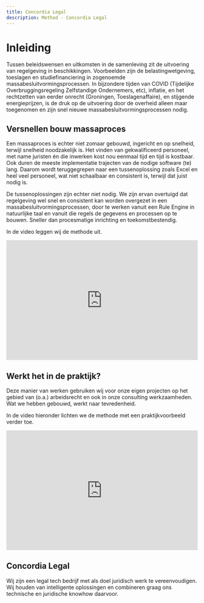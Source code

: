 ```yaml
---
title: Concordia Legal
description: Method - Concordia Legal
---
```


# Inleiding

Tussen beleidswensen en uitkomsten in de samenleving zit de uitvoering van regelgeving in beschikkingen. Voorbeelden zijn de belastingwetgeving, toeslagen en studiefinanciering in zogenoemde massabesluitvormingsprocessen. In bijzondere tijden van COVID (Tijdelijke Overbruggingsregeling Zelfstandige Ondernemers, etc), inflatie, en het rechtzetten van eerder onrecht (Groningen, Toeslagenaffaire), en stijgende energieprijzen, is de druk op de uitvoering door de overheid alleen maar toegenomen en zijn snel nieuwe massabesluitvormingsprocessen nodig.

## Versnellen bouw massaproces 
Een massaproces is echter niet zomaar gebouwd, ingericht en op snelheid, terwijl snelheid noodzakelijk is. Het vinden van gekwalificeerd personeel, met name juristen én die inwerken kost nou eenmaal tijd en tijd is kostbaar. Ook duren de meeste implementatie trajecten van de nodige software (te) lang. Daarom wordt teruggegrepen naar een tussenoplossing zoals Excel en heel veel personeel, wat niet schaalbaar en consistent is, terwijl dat juist nodig is.

De tussenoplossingen zijn echter niet nodig. We zijn ervan overtuigd dat regelgeving wel snel en consistent kan worden overgezet in een massabesluitvormingsprocessen, door te werken vanuit een Rule Engine in natuurlijke taal en vanuit die regels de gegevens en processen op te bouwen. 
Sneller dan procesmatige inrichting en toekomstbestendig.

In de video leggen wij de methode uit. 

<iframe width="100%" height="315" src="https://www.youtube.com/embed/o2ctZOkEeLs?si=FEwXL_jQB3UYAjm5" title="YouTube video player" frameborder="0" allow="accelerometer; autoplay; clipboard-write; encrypted-media; gyroscope; picture-in-picture; web-share" allowfullscreen></iframe>

## Werkt het in de praktijk?
Deze manier van werken gebruiken wij voor onze eigen projecten op het gebied van (o.a.) arbeidsrecht en ook in onze consulting werkzaamheden. Wat we hebben gebouwd, werkt naar tevredenheid.

In de video hieronder lichten we de methode met een praktijkvoorbeeld verder toe.

<iframe width="100%" height="315" src="https://www.youtube.com/embed/g3J6yMt5PXU?si=Bkzjb9Us6gfZk9mq" title="YouTube video player" frameborder="0" allow="accelerometer; autoplay; clipboard-write; encrypted-media; gyroscope; picture-in-picture; web-share" allowfullscreen></iframe>

## Concordia Legal
Wij zijn een legal tech bedrijf met als doel juridisch werk te vereenvoudigen.
Wij houden van intelligente oplossingen en combineren graag ons technische en juridische knowhow daarvoor.